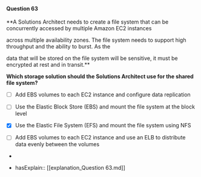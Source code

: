 #### Question  63

**A Solutions Architect needs to create a file system that can be concurrently accessed by multiple Amazon EC2 instances

across multiple availability zones. The file system needs to support high throughput and the ability to burst. As the

data that will be stored on the file system will be sensitive, it must be encrypted at rest and in transit.**

**Which storage solution should the Solutions Architect use for the shared file system?**

- [ ] Add EBS volumes to each EC2 instance and configure data replication

- [ ] Use the Elastic Block Store (EBS) and mount the file system at the block level

- [x] Use the Elastic File System (EFS) and mount the file system using NFS

- [ ] Add EBS volumes to each EC2 instance and use an ELB to distribute data evenly between the volumes

*

- hasExplain:: [[explanation_Question  63.md]]
